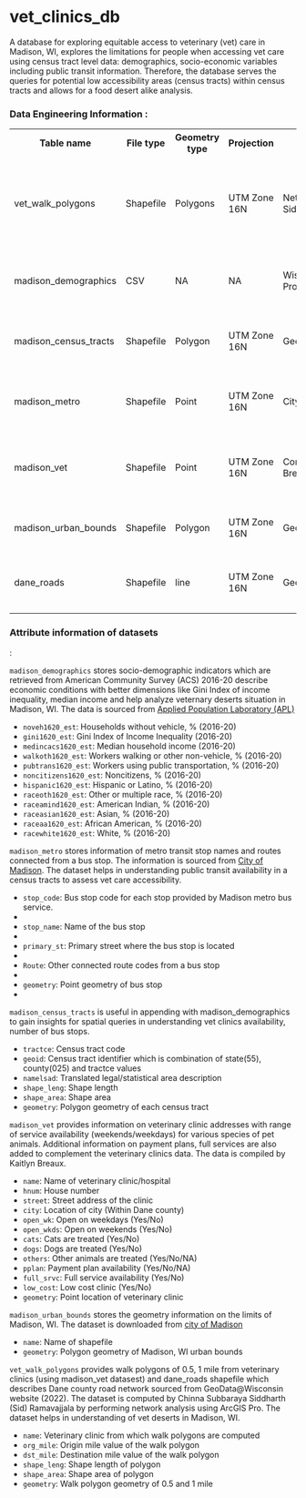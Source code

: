 # vet_clinics_db
A database for exploring equitable access to veterinary (vet) care in Madison, WI, explores the limitations for people when accessing vet care using census tract level data: demographics, socio-economic variables including public transit information. Therefore, the database serves the queries for potential low accessibility areas (census tracts) within census tracts and allows for a food desert alike analysis.

<h3>Data Engineering Information :</h3>

<table>
    <tr>
        <th>Table name</th>
        <th>File type</th>
        <th>Geometry type</th>
        <th>Projection</th>
        <th>Data source</th>
        <th>Description</th>
    </tr>
    <tr>
        <td>vet_walk_polygons</td>
        <td>Shapefile</td>
        <td>Polygons</td>
        <td>UTM Zone 16N</td>
        <td>Network Analysis by Sid</td>
        <td>Stores 0.5, 1 mile walk polygons from veterinary clinics (Network Analysis)</td>
    </tr>
    <tr>
        <td>madison_demographics</td>
        <td>CSV</td>
        <td>NA</td>
        <td>NA</td>
        <td>Wisconsin Food Project</td>
        <td>Stores Demographic and socio-economic information</td>
    </tr>
    <tr>
        <td>madison_census_tracts</td>
        <td>Shapefile</td>
        <td>Polygon</td>
        <td>UTM Zone 16N</td>
        <td>GeoData@Wisconsin</td>
        <td>Stores latest census tracts information 2022 (Tiger line)</td>
    </tr>
    <tr>
        <td>madison_metro</td>
        <td>Shapefile</td>
        <td>Point</td>
        <td>UTM Zone 16N</td>
        <td>City of Madison</td>
        <td>Stores stops information of Madison Metro Bus routes</td>
    </tr>
    <tr>
        <td>madison_vet</td>
        <td>Shapefile</td>
        <td>Point</td>
        <td>UTM Zone 16N</td>
        <td>Compiled by Kaitlyn Breaux</td>
        <td>Stores information on veterinary clinics (dogs, cats, open days)</td>
    </tr>
    <tr>
        <td>madison_urban_bounds</td>
        <td>Shapefile</td>
        <td>Polygon</td>
        <td>UTM Zone 16N</td>
        <td>GeoData@Wisconsin</td>
        <td>Stores urban bounds of city of Madison, WI</td>
    </tr>
     <tr>
        <td>dane_roads</td>
        <td>Shapefile</td>
        <td>line</td>
        <td>UTM Zone 16N</td>
        <td>GeoData@Wisconsin</td>
        <td>Stores road network (Elevation model) of Dane county</td>
    </tr>
</table>


<h3>Attribute information of datasets</h3>:

<code>madison_demographics</code> stores socio-demographic indicators which are retrieved from American Community Survey (ACS) 2016-20 describe economic conditions with better dimensions like Gini Index of income inequality, median income and help analyze veternary deserts situation in Madison, WI. The data is sourced from <a href = "https://foodsecurity.wisc.edu/downloaddata">Applied Population Laboratory (APL)</a>

<ul>
    <li><code>noveh1620_est</code>: Households without vehicle, % (2016-20)</li>
    <li><code>gini1620_est</code>: Gini Index of Income Inequality (2016-20)</li>
    <li><code>medincacs1620_est</code>: Median household income (2016-20)</li>
    <li><code>walkoth1620_est</code>: Workers walking or other non-vehicle, % (2016-20)</li>
    <li><code>pubtrans1620_est</code>: Workers using public transportation, % (2016-20)</li>
    <li><code>noncitizens1620_est</code>: Noncitizens, % (2016-20)</li>
    <li><code>hispanic1620_est</code>: Hispanic or Latino, % (2016-20)</li>
    <li><code>raceoth1620_est</code>: Other or multiple race, % (2016-20)</li>
    <li><code>raceamind1620_est</code>: American Indian, % (2016-20)</li>
    <li><code>raceasian1620_est</code>: Asian, % (2016-20)</li>
    <li><code>raceaa1620_est</code>: African American, % (2016-20)</li>
    <li><code>racewhite1620_est</code>: White, % (2016-20)</li>
</ul>

<code>madison_metro</code> stores information of metro transit stop names and routes connected from a bus stop. The information is sourced from <a href = "https://data-cityofmadison.opendata.arcgis.com/datasets/cityofmadison::metro-transit-bus-stops/explore"> City of Madison</a>. The dataset helps in understanding public transit availability in a census tracts to assess vet care accessibility.
<ul>
    <li><code>stop_code</code>: Bus stop code for each stop provided by Madison metro bus service.<li>
    <li><code>stop_name</code>: Name of the bus stop<li>
    <li><code>primary_st</code>: Primary street where the bus stop is located<li>
    <li><code>Route</code>: Other connected route codes from a bus stop<li>
    <li><code>geometry</code>: Point geometry of bus stop<li>
</ul>

<code>madison_census_tracts</code> is useful in appending with madison_demographics to gain insights for spatial queries in understanding vet clinics availability, number of bus stops.
<ul>
    <li><code>tractce</code>: Census tract code</li>
    <li><code>geoid</code>: Census tract identifier which is combination of state(55), county(025) and tractce values</li>
    <li><code>namelsad</code>:  Translated legal/statistical area description</li>
    <li><code>shape_leng</code>: Shape length</li>
    <li><code>shape_area</code>: Shape area</li>
    <li><code>geometry</code>: Polygon geometry of each census tract</li>
</ul>

<code>madison_vet</code> provides information on veterinary clinic addresses with range of service availability (weekends/weekdays) for various species of pet animals. Additional information on payment plans, full services are also added to complement the veterinary clinics data. The data is compiled by Kaitlyn Breaux.

<ul>
    <li><code>name</code>: Name of veterinary clinic/hospital</li>
    <li><code>hnum</code>: House number</li>
    <li><code>street</code>: Street address of the clinic</li>
    <li><code>city</code>: Location of city (Within Dane county)</li>
    <li><code>open_wk</code>: Open on weekdays (Yes/No)</li>
    <li><code>open_wkds</code>: Open on weekends (Yes/No)</li>
    <li><code>cats</code>: Cats are treated (Yes/No)</li>
    <li><code>dogs</code>: Dogs are treated (Yes/No)</li>
    <li><code>others</code>: Other animals are treated (Yes/No/NA)</li>
    <li><code>pplan</code>: Payment plan availability (Yes/No/NA)</li>
    <li><code>full_srvc</code>: Full service availability (Yes/No)</li>
    <li><code>low_cost</code>: Low cost clinic (Yes/No)</li>
    <li><code>geometry</code>: Point location of veterinary clinic</li>
</ul>

<code>madison_urban_bounds</code> stores the geometry information on the limits of Madison, WI. The dataset is downloaded from <a href = "https://data-cityofmadison.opendata.arcgis.com/datasets/madison-urban-area-boundary/explore">city of Madison</a>

<ul>
    <li><code>name</code>: Name of shapefile</li>
    <li><code>geometry</code>: Polygon geometry of Madison, WI urban bounds</li>
</ul>

<code>vet_walk_polygons</code> provides walk polygons of 0.5, 1 mile from veterinary clinics (using madison_vet datasest) and dane_roads shapefile which describes Dane county road network sourced from GeoData@Wisconsin website (2022). The dataset is computed by Chinna Subbaraya Siddharth (Sid) Ramavajjala by performing network analysis using ArcGIS Pro. The dataset helps in understanding of vet deserts in Madison, WI.
<ul>
    <li><code>name</code>: Veterinary clinic from which walk polygons are computed</li>
    <li><code>org_mile</code>: Origin mile value of the walk polygon</li>
    <li><code>dst_mile</code>: Destination mile value of the walk polygon</li>
    <li><code>shape_leng</code>: Shape length of polygon</li>
    <li><code>shape_area</code>: Shape area of polygon</li>
    <li><code>geometry</code>: Walk polygon geometry of 0.5 and 1 mile</li>
</ul>